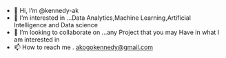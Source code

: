 - 👋 Hi, I’m @kennedy-ak
- 👀 I’m interested in ...Data Analytics,Machine Learning,Artificial Intelligence and Data science
- 💞️ I’m looking to collaborate on ...any Project that you may Have in what I am interested in
- 📫 How to reach me . akogokennedy@gmail.com

<!---
kennedy-ak/kennedy-ak is a ✨ special ✨ repository because its `README.md` (this file) appears on your GitHub profile.
You can click the Preview link to take a look at your changes.
--->
